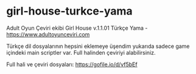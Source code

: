 # girl-house-turkce-yama
Adult Oyun Çeviri ekibi Girl House v.1.1.01 Türkçe Yama - https://www.adultoyunceviri.com

Türkçe dil dosyalarının hepsini eklemeye üşendim yukarıda sadece game içindeki main scriptler var. Full halinden çeviriyi alabilirsiniz.

Full hali ve çeviri dosyaları: https://gofile.io/d/vf5bEf
